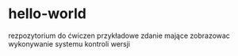 # hello-world
rezpozytorium do ćwiczen
przykładowe zdanie mające zobrazowac wykonywanie systemu kontroli wersji
